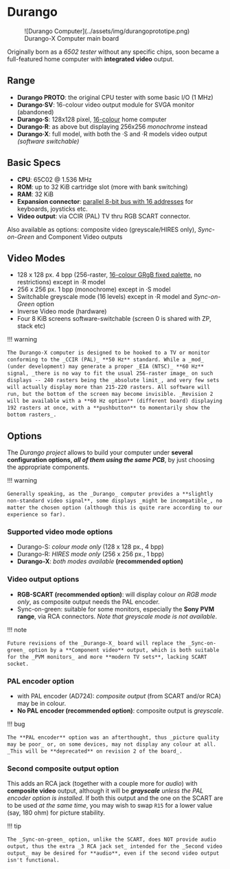 # Durango

<figure markdown>
![Durango Computer](../assets/img/durangoprototipe.png)
<figcaption>Durango-X Computer main board</figcaption>
</figure>

Originally born as a _6502 tester_ without any specific chips, soon became a full-featured home computer with **integrated video** output.

## Range

* **Durango PROTO**: the original CPU tester with some basic I/O (1 MHz)
* **Durango·SV**: 16-colour video output module for SVGA monitor (abandoned)
* **Durango·S**: 128x128 pixel, [16-colour](palette.md) home computer
* **Durango·R**: as above but displaying 256x256 _monochrome_ instead
* **Durango·X**: full model, with both the ·S and ·R models video output _(software switchable)_

## Basic Specs

* **CPU**: 65C02 @ 1.536 MHz
* **ROM**: up to 32 KiB cartridge slot (more with bank switching)
* **RAM**: 32 KiB
* **Expansion connector**: [parallel 8-bit bus with 16 addresses](exp_bus.md) for keyboards, joysticks etc.
* **Video output**: via CCIR (PAL) TV thru RGB SCART connector.

Also available as options: composite video (greyscale/HIRES only), _Sync-on-Green_ and Component Video outputs

## Video Modes

* 128 x 128 px. 4 bpp (256-raster, [16-colour GRgB fixed palette](palette.md), no restrictions) except in ·R model
* 256 x 256 px. 1 bpp (monochrome) except in ·S model
* Switchable greyscale mode (16 levels) except in ·R model and _Sync-on-Green_ option
* Inverse Video mode (hardware)
* Four 8 KiB screens software-switchable (screen 0 is shared with ZP, stack etc)

!!! warning

	The Durango-X computer is designed to be hooked to a TV or monitor conforming to the _CCIR (PAL)_ **50 Hz** standard. While a _mod_ (under development) may generate a proper _EIA (NTSC)_ **60 Hz** signal, _there is no way to fit the usual 256-raster image_ on such displays -- 240 rasters being the _absolute limit_, and very few sets will actually display more than 215-220 rasters. All software will run, but the bottom of the screen may become invisible. _Revision 2 will be available with a **60 Hz option** (different board) displaying 192 rasters at once, with a **pushbutton** to momentarily show the bottom rasters_.

## Options

The _Durango project_ allows to build your computer under **several configuration options, _all of them using the same PCB_**, by just choosing the appropriate components.

!!! warning

	Generally speaking, as the _Durango_ computer provides a **slightly non-standard video signal**, some displays _might be incompatible_, no matter the chosen option (although this is quite rare according to our experience so far).

### Supported video mode options

* Durango-S: _colour mode only_ (128 x 128 px., 4 bpp)
* Durango-R: _HIRES mode only_ (256 x 256 px., 1 bpp)
* **Durango-X**: _both modes available_ **(recommended option)**

### Video output options

* **RGB-SCART (recommended option)**: will display colour _on RGB mode only_, as composite output needs the PAL encoder.
* Sync-on-green: suitable for some monitors, especially the **Sony PVM range**, via RCA connectors. _Note that greyscale mode is not available_.

!!! note

	Future revisions of the _Durango-X_ board will replace the _Sync-on-green_ option by a **Component video** output, which is both suitable for the _PVM monitors_ and more **modern TV sets**, lacking SCART socket.

### PAL encoder option

* with PAL encoder (AD724): _composite output_ (from SCART and/or RCA) may be in colour.
* **No PAL encoder (recommended option)**: composite output is _greyscale_.

!!! bug

	The **PAL encoder** option was an afterthought, thus _picture quality may be poor_ or, on some devices, may not display any colour at all. _This will be **deprecated** on revision 2 of the board_.
	
### Second composite output option

This adds an RCA jack (together with a couple more for _audio_) with **composite video** output, although it will be _**grayscale** unless the PAL encoder option is installed_. If both this output and the one on the SCART are to be used _at the same time_, you may wish to swap `R15` for a lower value (say, 180 ohm) for picture stability.

!!! tip

	The _Sync-on-green_ option, unlike the SCART, does NOT provide audio output, thus the extra _3 RCA jack set_ intended for the _Second video output_ may be desired for **audio**, even if the second video output isn't functional.
